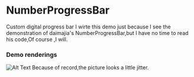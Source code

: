 # NumberProgressBar
Custom digital progress bar
I wirte this demo just because  I  see the demonstration of daimajia's NumberProgressBar,but I have no time to read his code,Of course ,I will.
### Demo renderings
![Alt Text](https://github.com/hulixia1992/NumberProgressBar/gif/image.gif)
Because of record,the picture looks a little jitter.
